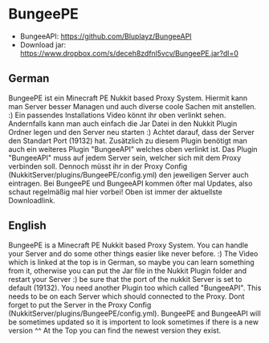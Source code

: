 # BungeePE
- BungeeAPI: https://github.com/Bluplayz/BungeeAPI
- Download jar: https://www.dropbox.com/s/deceh8zdfnl5vcv/BungeePE.jar?dl=0

## German

BungeePE ist ein Minecraft PE Nukkit based Proxy System. Hiermit kann man Server besser Managen und auch diverse coole Sachen mit anstellen. :) Ein passendes Installations Video könnt ihr oben verlinkt sehen. Andernfalls kann man auch einfach die Jar Datei in den Nukkit Plugin Ordner legen und den Server neu starten :) Achtet darauf, dass der Server den Standart Port (19132) hat. Zusätzlich zu diesem Plugin benötigt man auch ein weiteres Plugin "BungeeAPI" welches oben verlinkt ist. Das Plugin "BungeeAPI" muss auf jedem Server sein, welcher sich mit dem Proxy verbinden soll. Dennoch müsst ihr in der Proxy Config (NukkitServer/plugins/BungeePE/config.yml) den jeweiligen Server auch eintragen. Bei BungeePE und BungeeAPI kommen öfter mal Updates, also schaut regelmäßig mal hier vorbei! Oben ist immer der aktuellste Downloadlink.

## English
BungeePE is a Minecraft PE Nukkit based Proxy System. You can handle your Server and do some other things easier like never before. :) The Video which is linked at the top is in German, so maybe you can learn something from it, otherwise you can put the Jar file in the Nukkit Plugin folder and restart your Server :) be sure that the port of the nukkit Server is set to default (19132). You need another Plugin too which called "BungeeAPI". This needs to be on each Server which should connected to the Proxy. Dont forget to put the Server in the Proxy Config (NukkitServer/plugins/BungeePE/config.yml). BungeePE and BungeeAPI will be sometimes updated so it is importent to look sometimes if there is a new version ^^ At the Top you can find the newest version they exist.
